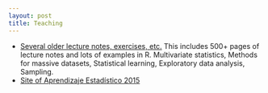```yaml
---
layout: post
title: Teaching
---
```




- [Several older lecture notes, exercises, etc.](https://fg-clases.squarespace.com) This includes 500+ pages of lecture notes and lots of examples in R. Multivariate statistics, Methods for massive datasets, Statistical learning, Exploratory data analysis, Sampling.
- [Site of Aprendizaje Estadístico 2015](http://felipegonzalez.github.io/aprendizaje_estadistico_2015/)
